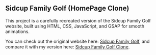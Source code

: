 ## Sidcup Family Golf (HomePage Clone)

This project is a carefully recreated version of the Sidcup Family Golf website, built using HTML, CSS, JavaScript, and GSAP for smooth animations.

You can check out the original website here: <a href="https://sidcupfamilygolf.com/">Sidcup Family Golf</a>, and compare it with my version here: <a href="https://sidcupfamilygolf-ammad.netlify.app/">Sidcup Family Golf Clone</a>.